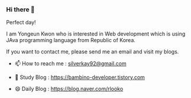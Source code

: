 ### Hi there 👋

Perfect day!

I am Yongeun Kwon who is interested in Web development which is using JAva programming language from Republic of Korea.

If you want to contact me, please send me an email and visit my blogs.

- 📫 How to reach me : silverkay92@gmail.com

- 🌱 Study Blog : https://bambino-developer.tistory.com

- 😄 Daily Blog : https://blog.naver.com/rlooko


<!--
**jenkwon92/jenkwon92** is a ✨ _special_ ✨ repository because its `README.md` (this file) appears on your GitHub profile.

Here are some ideas to get you started:


- 📫 How to reach me : silverkay92@gmail.com

- 🌱 Study Blog : https://bambino-developer.tistory.com

- 😄 Daily Blog : https://blog.naver.com/rlooko


-->
